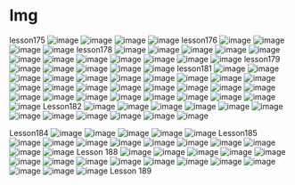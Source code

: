 # Img
lesson175
![image](https://github.com/user-attachments/assets/1d04f372-e3c5-43e8-85d8-516c124846cb)
![image](https://github.com/user-attachments/assets/88c9bd01-c559-49fa-ae3f-12d139f0c8b0)
![image](https://github.com/user-attachments/assets/0027b929-0289-4d98-bdfd-a9f8a6b03062)
![image](https://github.com/user-attachments/assets/03b61aa7-e9a8-4727-93a2-25ca97fcc352)
lesson176
![image](https://github.com/user-attachments/assets/658f7670-2172-4320-8116-8df264b16eb7)
![image](https://github.com/user-attachments/assets/04c188b5-0969-4b06-9a4c-81ac7a709b5b)
![image](https://github.com/user-attachments/assets/30bde366-26dd-4114-8147-a8c6364b903d)
![image](https://github.com/user-attachments/assets/ca55ca5c-43a7-4560-b711-0ef2907d1227)
lesson178
![image](https://github.com/user-attachments/assets/6e10674b-511e-4e35-ac9d-628d1c539cca)
![image](https://github.com/user-attachments/assets/f41e3696-8003-49fb-a669-88cae1c835b3)
![image](https://github.com/user-attachments/assets/b7adbe2f-26fa-429f-9fd5-8e46a637eaf1)
![image](https://github.com/user-attachments/assets/6f1dc0a4-f192-4d11-89d1-fa3538451463)
![image](https://github.com/user-attachments/assets/df96b7dc-66fd-43ed-9501-9a17d5bbef20)
![image](https://github.com/user-attachments/assets/e8e763cd-bcb7-4f6c-9b4f-e96d6bc8228a)
![image](https://github.com/user-attachments/assets/43fb142e-1a25-48d7-9dac-4546930ddb48)
![image](https://github.com/user-attachments/assets/748e282d-c07a-4ab3-8b8b-66c3da7117fe)
![image](https://github.com/user-attachments/assets/e98402de-c393-44f8-b7ca-b1937b0315c2)
![image](https://github.com/user-attachments/assets/c471103d-7e6c-438c-994d-270bd35aef48)
![image](https://github.com/user-attachments/assets/a379e10d-63aa-4996-9b3e-5fefe18cd276)
![image](https://github.com/user-attachments/assets/08ac9e65-52a5-4552-a61c-e93d7d7b3835)
lesson179
![image](https://github.com/user-attachments/assets/65c2b56c-34c9-4b77-bef1-89ee235a36a6)
![image](https://github.com/user-attachments/assets/df68ad2d-cfb4-48cb-805c-d027fd4a9e74)
![image](https://github.com/user-attachments/assets/e2ff467d-1190-411c-8888-e4cb69788136)
![image](https://github.com/user-attachments/assets/8d79b7e0-5484-4fa7-a54f-9347ab077dee)
![image](https://github.com/user-attachments/assets/a1106a38-b0b7-4068-b896-a6fcf226ec16)
lesson181
![image](https://github.com/user-attachments/assets/557112ac-7026-4e53-8e84-9d7ef964a22a)
![image](https://github.com/user-attachments/assets/878f65ed-33fe-4649-9e4b-70870f630d17)
![image](https://github.com/user-attachments/assets/1baf8600-dea0-4e67-8e5d-94a03cc5b42d)
![image](https://github.com/user-attachments/assets/b61eb6a3-918f-4a95-b3ca-08c05160ee93)
![image](https://github.com/user-attachments/assets/693c2a10-cc9c-4005-9f3a-b7d084455b57)
![image](https://github.com/user-attachments/assets/a6b0a5e2-2b3a-40dd-83dd-1534ae43baf2)
![image](https://github.com/user-attachments/assets/513b7c88-a99e-4b04-9261-79b3ea07cef6)
![image](https://github.com/user-attachments/assets/6441a1c0-11ea-4ea5-9563-717723dd1eaf)
![image](https://github.com/user-attachments/assets/499d3e4e-2647-4f8b-a75e-f877d2606a3b)
![image](https://github.com/user-attachments/assets/3e6bb496-e725-491c-8fd7-0901295c6fe0)
![image](https://github.com/user-attachments/assets/25bf104e-e8ae-4932-bd48-63572e4f3fd3)
![image](https://github.com/user-attachments/assets/de719018-feb7-4d22-9f0e-41b56ec492a4)
![image](https://github.com/user-attachments/assets/c7752c8d-f8f8-40cd-8b04-71c06396cbc3)
![image](https://github.com/user-attachments/assets/330d36b6-2880-4c84-9dbd-6bf69d550232)
![image](https://github.com/user-attachments/assets/afcc489d-37b7-4821-9bfa-67e9914fdce8)
![image](https://github.com/user-attachments/assets/aa13e428-b379-464c-9d72-9c4c0296680a)
![image](https://github.com/user-attachments/assets/ef277981-f8a2-414b-9268-20b27e0816c4)
![image](https://github.com/user-attachments/assets/eba8855f-8755-4b1e-9b73-c5888d6ab6ca)
![image](https://github.com/user-attachments/assets/d42c861f-47ac-4043-97eb-0df7bcf708f2)
![image](https://github.com/user-attachments/assets/e05c4dc5-7ace-4a76-9417-5f8457e8bfe1)
![image](https://github.com/user-attachments/assets/f7a21844-927b-4f8f-8e56-e0749426b697)
![image](https://github.com/user-attachments/assets/7891ad51-caf2-4975-a06b-5769b8d9b3d4)
![image](https://github.com/user-attachments/assets/95730d21-8774-469d-8c1d-864bddb09edd)
![image](https://github.com/user-attachments/assets/69c9b5f2-1745-4315-8d1c-f5baabaad544)
![image](https://github.com/user-attachments/assets/409394ad-9e3b-41dd-a48f-9d5b941e0901)
![image](https://github.com/user-attachments/assets/99053ce4-e614-4df6-a35e-ac78bcbafaa7)
![image](https://github.com/user-attachments/assets/0b33858f-456a-491c-930b-c73956dc791c)
Lesson182
![image](https://github.com/user-attachments/assets/a876a69f-64d2-4d90-932a-e9c5e6c889f8)
![image](https://github.com/user-attachments/assets/b3f709cd-3cd9-41bd-a290-b6786df077fa)
![image](https://github.com/user-attachments/assets/ead1fcb2-12cd-4986-85cb-649653e2e2cc)
![image](https://github.com/user-attachments/assets/7dc861dd-662a-4da7-bb76-b4060738d10c)
![image](https://github.com/user-attachments/assets/f60685b2-b24a-48a1-90e5-4189420453e1)
![image](https://github.com/user-attachments/assets/1a0cd8df-7c49-4abc-9b1c-36028eed0faf)
![image](https://github.com/user-attachments/assets/15c20286-9178-4348-8e60-4fa7178f07e0)
![image](https://github.com/user-attachments/assets/91c7375d-b4b3-4461-8928-85a6d42f2a2b)
![image](https://github.com/user-attachments/assets/d6a2a798-1167-45ff-88d3-58e2f3348182)
![image](https://github.com/user-attachments/assets/0a5654d1-ab73-4ddc-a798-e304276cf4d2)
![image](https://github.com/user-attachments/assets/a48b5441-c5ac-4588-a7bd-8f568b9b8a5c)
![image](https://github.com/user-attachments/assets/9f9b74fd-b774-4a3a-87d6-647bea780dc0)

Lesson184
![image](https://github.com/user-attachments/assets/ddcb8da8-b6a9-4cd3-a464-37318891e31f)
![image](https://github.com/user-attachments/assets/20f4b4fe-32c6-481b-8be6-a03a1545bcf8)
![image](https://github.com/user-attachments/assets/442a48b5-64b6-4152-a6ac-3d4fe2ec7724)
![image](https://github.com/user-attachments/assets/3fbb9888-2659-4834-973f-fa76185eddcd)
![image](https://github.com/user-attachments/assets/dc1f389b-ea83-4e18-b05b-54a71a5621d0)
Lesson185
![image](https://github.com/user-attachments/assets/b84a6d22-7d8d-4fc1-af34-c1852fa0b2ca)
![image](https://github.com/user-attachments/assets/f8514746-9734-4993-896c-7a6314a0cfd0)
![image](https://github.com/user-attachments/assets/92d2cd66-ff22-437d-ac31-f6b5fee22a49)
![image](https://github.com/user-attachments/assets/b1cea438-a6a0-4aae-8f50-28e4e480c26c)
![image](https://github.com/user-attachments/assets/68d1735f-19ac-4bf7-88a4-fd86b0a38e1d)
![image](https://github.com/user-attachments/assets/f7591dc1-0d6a-461c-9b6e-8b556dc7a14a)
![image](https://github.com/user-attachments/assets/df664c91-d2bf-4c0d-8a44-4338bec69d2c)
![image](https://github.com/user-attachments/assets/5d1f0f85-9b75-4de7-9016-661566630533)
![image](https://github.com/user-attachments/assets/f701adcb-a012-4c53-b057-f4a6e67f6ee0)
![image](https://github.com/user-attachments/assets/ede0c2d7-94d7-4521-ad39-984f239bd5d9)
Lesson 188
![image](https://github.com/user-attachments/assets/5b44b82d-cce3-4c29-9953-1d9e1d4c183f)
![image](https://github.com/user-attachments/assets/a8fc6690-2c4b-4332-90c3-a5f59544d626)
![image](https://github.com/user-attachments/assets/6bfd7fdf-db73-430c-9550-d7a089bb07ef)
![image](https://github.com/user-attachments/assets/41792027-1689-4a6f-81ce-1402e1ce51e0)
![image](https://github.com/user-attachments/assets/1d43f4b5-8a82-4b62-84ef-31f7ba5a2387)
![image](https://github.com/user-attachments/assets/671b9546-d4d0-4f37-bcdc-dbd45bb118ca)
![image](https://github.com/user-attachments/assets/bdc6f5ee-0b31-4a83-aa43-559469d57ca9)
![image](https://github.com/user-attachments/assets/2c721023-9b23-4a0d-8a36-a26077cab585)
![image](https://github.com/user-attachments/assets/35f01834-a448-4eed-bf81-8ea62bc34a78)
![image](https://github.com/user-attachments/assets/268e6db0-d47c-4b9f-bddc-393d50850aa0)
![image](https://github.com/user-attachments/assets/435e88be-5d8a-412c-b083-cba2f02e99ba)
![image](https://github.com/user-attachments/assets/413aec58-63aa-4670-a3b7-aab1477a4cc3)
![image](https://github.com/user-attachments/assets/0e132173-3661-48ab-b374-4de2f3b44668)
![image](https://github.com/user-attachments/assets/6f7915f2-65e9-4176-acdb-32b29cc8b98f)
![image](https://github.com/user-attachments/assets/8a75b756-e706-4255-ace7-b29b63d6515e)
![image](https://github.com/user-attachments/assets/7ed2f0ac-a6ef-4e3f-9151-98257fec50b1)
Lesson 189
